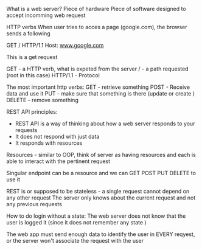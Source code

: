 What is a web server? 
Piece of hardware
Piece of software designed to accept incomming web request 

HTTP verbs
When user tries to acces a page (google.com), the browser sends a following 

GET / HTTP/1.1
Host: www.google.com

This is a get request

GET - a HTTP verb, what is expeted from the server
/ - a path requested (root in this case)
HTTP/1.1 - Protocol 

The most important http verbs: 
GET - retrieve something
POST - Receive data and use it 
PUT - make sure that something is there (update or create )
DELETE - remove something 

REST API principles: 
- REST API is a way of thinking about how a web server responds to your requests 
- It does not respond with just data 
- It responds with resources 

Resources - similar to OOP, think of server as having resources and each is able to interact with the pertinent request 

Singular endpoint can be a resource and we can GET POST PUT DELETE to use it 

REST is or supposed to be stateless - a single request cannot depend on any other request 
The server only knows about the current request and not any previous requests 

How to do login without a state: 
The web server does not know that the user is logged it (since it does not remember any state )

The web app must send enough data to identify the user in EVERY reqyest, or the server won't associate the request with the user 


